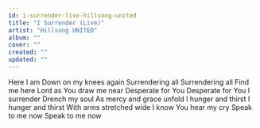 ```yaml
---
id: i-surrender-live-hillsong-united
title: "I Surrender (Live)"
artist: "Hillsong UNITED"
album: ""
cover: ""
created: ""
updated: ""
---
```


Here I am
Down on my knees again
Surrendering all
Surrendering all
Find me here
Lord as You draw me near
Desperate for You
Desperate for You
I surrender
Drench my soul
As mercy and grace unfold
I hunger and thirst
I hunger and thirst
With arms stretched wide
I know You hear my cry
Speak to me now
Speak to me now